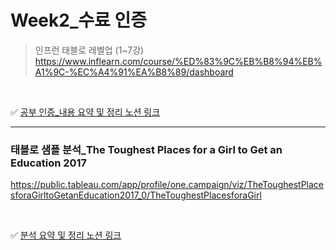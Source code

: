 # Week2_수료 인증 


> 인프런 태블로 레벨업 (1~7강) 
> https://www.inflearn.com/course/%ED%83%9C%EB%B8%94%EB%A1%9C-%EC%A4%91%EA%B8%89/dashboard

<br />

✅ [공부 인증_내용 요약 및 정리 노션 링크](https://alsoyeon21.notion.site/2-1c2c9ac961f64623b6e72c811fe5e2c3)

---
### 태블로 샘플 분석_The Toughest Places for a Girl to Get an Education 2017

https://public.tableau.com/app/profile/one.campaign/viz/TheToughestPlacesforaGirltoGetanEducation2017_0/TheToughestPlacesforaGirl

<br />

✅ [분석 요약 및 정리 노션 링크](https://alsoyeon21.notion.site/2-7185df3cbb634546843a5d95901e5660)
